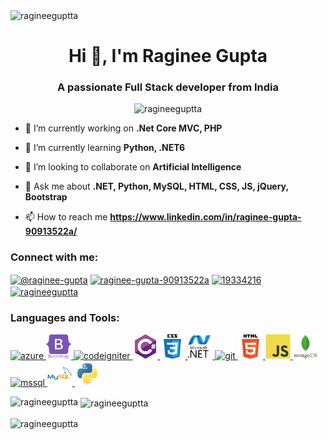 <img style=" width:100%; height:200px;" src="https://wallpapercave.com/wp/wp1828925.png" alt="ragineeguptta" />
<h1 align="center">Hi 👋, I'm Raginee Gupta</h1>
<h3 align="center">A passionate Full Stack developer from India</h3>

<p align="center" width="100%"> <img src="https://studio.code.org/shared/images/courses/logo_tall_dance-2019.gif" alt="ragineeguptta" /> </p>

- 🔭 I’m currently working on **.Net Core MVC, PHP**

- 🌱 I’m currently learning **Python, .NET6**

- 👯 I’m looking to collaborate on **Artificial Intelligence**

- 💬 Ask me about **.NET, Python, MySQL, HTML, CSS, JS, jQuery, Bootstrap**

- 📫 How to reach me **https://www.linkedin.com/in/raginee-gupta-90913522a/**

<h3 align="left">Connect with me:</h3>
<p align="left">
<a href="https://codepen.io/raginee-gupta" target="blank"><img align="center" src="https://raw.githubusercontent.com/rahuldkjain/github-profile-readme-generator/master/src/images/icons/Social/codepen.svg" alt="@raginee-gupta" height="30" width="40" /></a>
<a href="https://linkedin.com/in/raginee-gupta-90913522a" target="blank"><img align="center" src="https://raw.githubusercontent.com/rahuldkjain/github-profile-readme-generator/master/src/images/icons/Social/linked-in-alt.svg" alt="raginee-gupta-90913522a" height="30" width="40" /></a>
<a href="https://stackoverflow.com/users/19334216" target="blank"><img align="center" src="https://raw.githubusercontent.com/rahuldkjain/github-profile-readme-generator/master/src/images/icons/Social/stack-overflow.svg" alt="19334216" height="30" width="40" /></a>
<a href="https://www.leetcode.com/ragineeguptta" target="blank"><img align="center" src="https://raw.githubusercontent.com/rahuldkjain/github-profile-readme-generator/master/src/images/icons/Social/leet-code.svg" alt="ragineeguptta" height="30" width="40" /></a>
</p>

<h3 align="left">Languages and Tools:</h3>
<p align="left"> <a href="https://azure.microsoft.com/en-in/" target="_blank" rel="noreferrer"> <img src="https://www.vectorlogo.zone/logos/microsoft_azure/microsoft_azure-icon.svg" alt="azure" width="40" height="40"/> </a> <a href="https://getbootstrap.com" target="_blank" rel="noreferrer"> <img src="https://raw.githubusercontent.com/devicons/devicon/master/icons/bootstrap/bootstrap-plain-wordmark.svg" alt="bootstrap" width="40" height="40"/> </a> <a href="https://codeigniter.com" target="_blank" rel="noreferrer"> <img src="https://cdn.worldvectorlogo.com/logos/codeigniter.svg" alt="codeigniter" width="40" height="40"/> </a> <a href="https://www.w3schools.com/cs/" target="_blank" rel="noreferrer"> <img src="https://raw.githubusercontent.com/devicons/devicon/master/icons/csharp/csharp-original.svg" alt="csharp" width="40" height="40"/> </a> <a href="https://www.w3schools.com/css/" target="_blank" rel="noreferrer"> <img src="https://raw.githubusercontent.com/devicons/devicon/master/icons/css3/css3-original-wordmark.svg" alt="css3" width="40" height="40"/> </a> <a href="https://dotnet.microsoft.com/" target="_blank" rel="noreferrer"> <img src="https://raw.githubusercontent.com/devicons/devicon/master/icons/dot-net/dot-net-original-wordmark.svg" alt="dotnet" width="40" height="40"/> </a> <a href="https://git-scm.com/" target="_blank" rel="noreferrer"> <img src="https://www.vectorlogo.zone/logos/git-scm/git-scm-icon.svg" alt="git" width="40" height="40"/> </a> <a href="https://www.w3.org/html/" target="_blank" rel="noreferrer"> <img src="https://raw.githubusercontent.com/devicons/devicon/master/icons/html5/html5-original-wordmark.svg" alt="html5" width="40" height="40"/> </a> <a href="https://developer.mozilla.org/en-US/docs/Web/JavaScript" target="_blank" rel="noreferrer"> <img src="https://raw.githubusercontent.com/devicons/devicon/master/icons/javascript/javascript-original.svg" alt="javascript" width="40" height="40"/> </a> <a href="https://www.mongodb.com/" target="_blank" rel="noreferrer"> <img src="https://raw.githubusercontent.com/devicons/devicon/master/icons/mongodb/mongodb-original-wordmark.svg" alt="mongodb" width="40" height="40"/> </a> <a href="https://www.microsoft.com/en-us/sql-server" target="_blank" rel="noreferrer"> <img src="https://www.svgrepo.com/show/303229/microsoft-sql-server-logo.svg" alt="mssql" width="40" height="40"/> </a> <a href="https://www.mysql.com/" target="_blank" rel="noreferrer"> <img src="https://raw.githubusercontent.com/devicons/devicon/master/icons/mysql/mysql-original-wordmark.svg" alt="mysql" width="40" height="40"/> </a> <a href="https://www.python.org" target="_blank" rel="noreferrer"> <img src="https://raw.githubusercontent.com/devicons/devicon/master/icons/python/python-original.svg" alt="python" width="40" height="40"/> </a> </p>

<p><img align="left" src="https://github-readme-stats.vercel.app/api/top-langs?username=ragineeguptta&show_icons=true&locale=en&layout=compact" alt="ragineeguptta" /></p>

<p>&nbsp;<img align="center" src="https://github-readme-stats.vercel.app/api?username=ragineeguptta&show_icons=true&locale=en" alt="ragineeguptta" /></p>

<p><img align="center" src="https://github-readme-streak-stats.herokuapp.com/?user=ragineeguptta&" alt="ragineeguptta" /></p>
